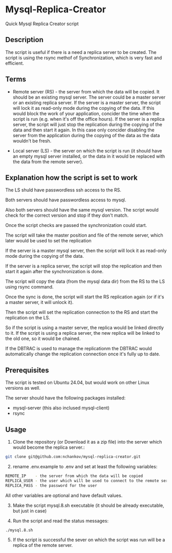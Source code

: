 # Mysql-Replica-Creator

Quick Mysql Replica Creator script

## Description
The script is useful if there is a need a replica server to be created. The script is using the rsync methof of 
Synchronization, which is very fast and efficient.

## Terms
- Remote server (RS) - the server from which the data will be copied. It should be an existing mysql server. The server 
  could be a master server or an existing replica server. If the server is a master server, the script will lock it as 
  read-only mode during the copying of the data. If this would block the work of your application, concider the time 
  when the script is run (e.g. when it's off the office hours). If the server is a replica server, the script will just
  stop the replication during the copying of the data and then start it again. In this case only concider disabling the 
  server from the application during the copying of the data as the data wouldn't be fresh.

- Local server (LS) - the server on which the script is run (it should have an empty mysql server installed, or the data 
  in it would be replaced with the data from the remote server).

## Explanation how the script is set to work
The LS shuld have passwordless ssh access to the RS. 

Both servers should have passwordless access to mysql.

Also both servers should have the same mysql version. The script would check for the correct version and stop if they 
don't match.

Once the script checks are passed the synchronization could start.

The script will take the master position and file of the remote server, which later would be used to set the replication

If the server is a master mysql server, then the script will lock it as read-only mode during the copying of the data.

If the server is a replica server, the script will stop the replication and then start it again after the 
synchronization is done.

The script will copy the data (from the mysql data dir) from the RS to the LS using rsync command.

Once the sync is done, the script will start the RS replication again (or if it's a master server, it will unlock it).

Then the script will set the replication connection to the RS and start the replication on the LS.

So if the script is using a master server, the replica would be linked directly to it. 
If the script is using a replica server, the new replica will be linked to the old one, so it would be chained.

If the DBTRAC is used to manage the replicationm the DBTRAC would automatically change the replication connection once 
it's fully up to date.

## Prerequisites
The script is tested on Ubuntu 24.04, but would work on other Linux versions as well.

The server should have the following packages installed:
- mysql-server (this also inclused mysql-client)
- rsync

## Usage
1. Clone the repository (or Download it as a zip file) into the server which would become the replica server.:

```bash
git clone git@github.com:nchankov/mysql-replica-creator.git
```

2. rename .env.example to .env and set at least the following variables:

```bash
REMOTE_IP    - the server from which the data will be copied
REPLICA_USER - the user which will be used to connect to the remote server
REPLICA_PASS - the password for the user
```

All other variables are optional and have default values.

3. Make the script mysql.8.sh executable (it should be already executable, but just in case)

4. Run the script and read the status messages:
```bash
./mysql.8.sh
```

5. If the script is successful the sever on which the script was run will be a replica of the remote server.